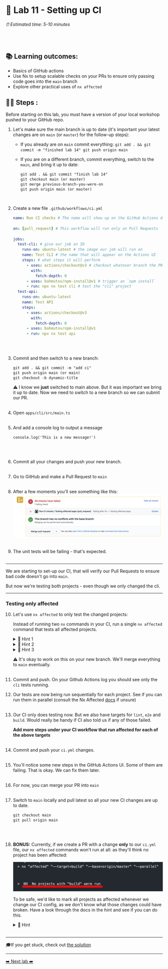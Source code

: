 # 💎 Lab 11 - Setting up CI

###### ⏰ Estimated time: 5-10 minutes

<br />

## 📚 Learning outcomes:

- Basics of GitHub actions
- Use Nx to setup scalable checks on your PRs to ensure only passing code goes into the `main` branch
- Explore other practical uses of `nx affected`

## 🏋️‍♀️ Steps :

Before starting on this lab, you must have a version of your local workshop
pushed to your GitHub repo.

1.  Let's make sure the main branch is up to date (it's important your latest changes are on `main` (or `master`) for the follow-up steps):

    - If you already are on `main` commit everything: `git add . && git commit -m "finished lab 14" git push origin main`
    - If you are on a different branch, commit everything, switch to the `main`, and bring it up to date:

      ```
      git add . && git commit "finish lab 14"
      git checkout main (or master)
      git merge previous-branch-you-were-on
      git push origin main (or master)
      ```

       <br />

2.  Create a new file `.github/workflows/ci.yml`

    ```yml
    name: Run CI checks # The name will show up on the GitHub Actions dashboard

    on: [pull_request] # This workflow will run only on Pull Requests

    jobs:
      test-cli: # give our job an ID
        runs-on: ubuntu-latest # the image our job will run on
        name: Test CLI # the name that will appear on the Actions UI
        steps: # what steps it will perform
          - uses: actions/checkout@v3 # checkout whatever branch the PR is using
            with:
              fetch-depth: 0
          - uses: bahmutov/npm-install@v1 # trigger an `npm install`
          - run: npx nx test cli # test the "cli" project
      test-api:
        runs-on: ubuntu-latest
        name: Test API
        steps:
          - uses: actions/checkout@v3
            with:
              fetch-depth: 0
          - uses: bahmutov/npm-install@v1
          - run: npx nx test api
    ```

    <br /> <br />

3.  Commit and then switch to a new branch:

    ```
    git add . && git commit -m "add ci"
    git push origin main (or main)
    git checkout -b dynamic-title
    ```

    ⚠️ I know we **just** switched to main above. But it was important we bring it
    up to date. Now we need to switch to a new branch so we can submit our PR.
    <br /> <br />

4.  Open `apps/cli/src/main.ts`
    <br /> <br />

5.  And add a console log to output a message

    ```
    console.log('This is a new message!')
    ```

    <br /> <br />

6.  Commit all your changes and push your new branch.
    <br /> <br />
7.  Go to GitHub and make a Pull Request to `main`
    <br /> <br />
8.  After a few moments you'll see something like this:
    ![GitHub Actions example](./github_actions.png)
    <br /> <br />
9.  The unit tests will be failing - that's expected.
    <br /> <br />

---

We are starting to set-up our CI, that will verify our Pull Requests to ensure bad code
doesn't go into `main`.

But now we're testing both projects - even though we only changed the cli.

---

### Testing only affected

10. Let's use `nx affected` to only test the changed projects:

    Instead of running two `nx` commands in your CI, run a single `nx affected` command
    that tests all affected projects.

    <details>
    <summary>🐳 Hint 1</summary>

    Check-out this [handy tutorial](https://nx.dev/angular-tutorial/11-test-affected-projects)
    Refer to the [docs](https://nx.dev/nx/affected#affected)
    </details>

    <details>
    <summary>🐳 Hint 2</summary>

    Since it's a Pull Request, your base commit will always be `--base=origin/main`
    </details>

    <details>
    <summary>🐳 Hint 3</summary>

    You should only need 1 job now:

    ```yaml
    jobs:
      test:
        runs-on: ubuntu-latest
        name: Testing affected apps
        steps:
          - uses: actions/checkout@v3
            with:
              fetch-depth: 0
          - uses: bahmutov/npm-install@v1
          - run: .....
    ```

    </details>

    ⚠️ It's okay to work on this on your new branch. We'll merge everything to `main`
    eventually.
    <br /> <br />

11. Commit and push. On your Github Actions log you should see only the `cli` tests running.
    <br />

12. Our tests are now being run sequentially for each project. See if you can run them in parallel (consult the Nx Affected [docs](https://nx.dev/nx/affected#affected) if unsure)
    <br /> <br />

13. Our CI only does testing now. But we also have targets for `lint`, `e2e` and `build`. Would really be handy if CI also told us if any of those failed.

    **Add more steps under your CI workflow that run affected for each of the above targets**
    <br /> <br />

14. Commit and push your `ci.yml` changes.
    <br /> <br />
15. You'll notice some new steps in the GitHub Actions UI. Some of them are failing. That is okay. We can fix them later.
    <br /> <br />
16. For now, you can merge your PR into `main `
    <br /> <br />
17. Switch to `main` locally and pull latest so all your new CI changes are up to date.

    ```shell
    git checkout main
    git pull origin main
    ```

    <br /> <br />

18. **BONUS:** Currently, if we create a PR with a change **only** to our `ci.yml` file, our `nx affected` commands won't run at all: as they'll think no project has been affected:

    <img src="./no_affected.png" width="500" alt="Changes to ci.yml does not cause anything to be affected">

    To be safe, we'd like to mark all projects as affected whenever we change our CI config, as we don't know what those changes could have broken.
    Have a look through the docs in the hint and see if you can do this.

    <details>
    <summary>🐳 Hint</summary>

    [Configuring implicit dependencies](https://nx.dev/reference/project-configuration#implicitdependencies)
    </details>
    <br />

---

🎓If you get stuck, check out [the solution](SOLUTION.md)

---

[➡️ Next lab ➡️](../lab12/LAB.md)
